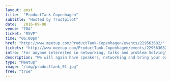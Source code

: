 ```yaml
---
layout: post
title:  "ProductTank Copenhagen"
subtitle: "Hosted by Trustpilot"
date:   2016-09-08
venue: "TBA"
ticket: "RSVP"
time: "06:00pm"
href: "http://www.meetup.com/ProductTank-Copenhagen/events/229563682/"
tickets: "http://www.meetup.com/ProductTank-Copenhagen/events/229563682/"
intro: "For anyone interested in networking, talks and problem Solving"
description: "We will again have speakers, networking and bring your own problem. Join us and the other Copenhagen product managers for a great evening of learning. The agenda will follow. "
type: "Meetup"
image: "/img/producttank_01.jpg"
free: "true"
---
```

<!-- fill in the URL of your event host page if you haven't enough information for a detail page, so the event link won't point on the detail page at all -->

